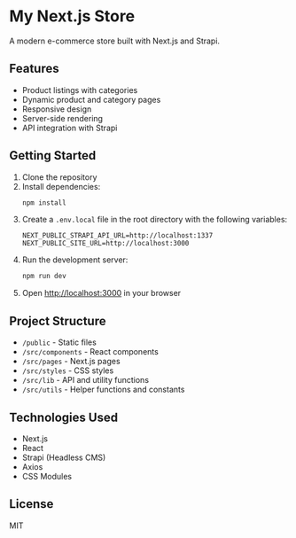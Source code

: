 # My Next.js Store

A modern e-commerce store built with Next.js and Strapi.

## Features

- Product listings with categories
- Dynamic product and category pages
- Responsive design
- Server-side rendering
- API integration with Strapi

## Getting Started

1. Clone the repository
2. Install dependencies:
   ```bash
   npm install
   ```
3. Create a `.env.local` file in the root directory with the following variables:
   ```
   NEXT_PUBLIC_STRAPI_API_URL=http://localhost:1337
   NEXT_PUBLIC_SITE_URL=http://localhost:3000
   ```
4. Run the development server:
   ```bash
   npm run dev
   ```
5. Open [http://localhost:3000](http://localhost:3000) in your browser

## Project Structure

- `/public` - Static files
- `/src/components` - React components
- `/src/pages` - Next.js pages
- `/src/styles` - CSS styles
- `/src/lib` - API and utility functions
- `/src/utils` - Helper functions and constants

## Technologies Used

- Next.js
- React
- Strapi (Headless CMS)
- Axios
- CSS Modules

## License

MIT

